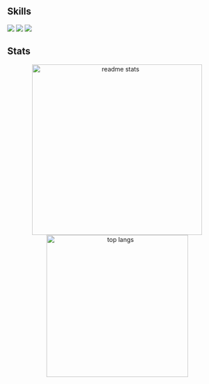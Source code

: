 <!-- <img align="right" src="https://visitor-badge.laobi.icu/badge?page_id=Elian1723.Elian1723" alt="Visitor badge"/> -->
<!-- 
<h1 align="left">Hey 👋 What's up?</h1>

<p align="left">My name is ... and I'm a ..., from ....</p>

<h2 align="left">About me</h2>

<p align="left">✨ Creating bugs since ...<br>📚 I'm currently learning ...<br>🎯 Goals: ...<br>🎲 Fun fact: ...</p>
-->
<h2 align="left">Skills</h2>

<div align="left">
  <img src="https://go-skill-icons.vercel.app/api/icons?i=dotnet,cs,vb,html,css,js,bootstrap" />
  <img src="https://go-skill-icons.vercel.app/api/icons?i=mysql,sqlserver" />
  <img src="https://go-skill-icons.vercel.app/api/icons?i=git,github,visualstudio,vscode" />
</div>

<h2>Stats</h2>
<div align="center">
  <div align=center">
    <img width=390 src="https://github-readme-stats-salesp07.vercel.app/api?username=Elian1723&count_private=true&show_icons=true&theme=react&rank_icon=github&hide_border=true" alt="readme stats" />
    <img width=325 src="https://github-readme-stats-salesp07.vercel.app/api/top-langs/?username=Elian1723&hide=HTML&langs_count=8&layout=compact&theme=react&hide_border=true&size_weight=0.5&count_weight=0.5&exclude_repo=github-readme-stats" alt="top langs" />
  </div>
</div>
